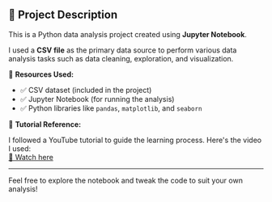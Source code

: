 ## 📁 Project Description

This is a Python data analysis project created using **Jupyter Notebook**.

I used a **CSV file** as the primary data source to perform various data analysis tasks such as data cleaning, exploration, and visualization.

📌 **Resources Used:**

- ✅ CSV dataset (included in the project)
- ✅ Jupyter Notebook (for running the analysis)
- ✅ Python libraries like `pandas`, `matplotlib`, and `seaborn`

🎥 **Tutorial Reference:**

I followed a YouTube tutorial to guide the learning process. Here's the video I used:  
[📎 Watch here](https://youtu.be/KgCgpCIOkIs?si=CJNARklPGM6uIgmx)

---

Feel free to explore the notebook and tweak the code to suit your own analysis!


